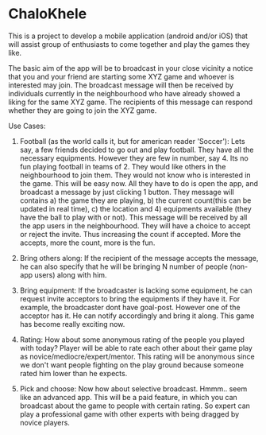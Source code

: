 # ChaloKhele

This is a project to develop a mobile application (android and/or iOS) that will assist group of enthusiasts to come together and play the games they like. 

The basic aim of the app will be to broadcast in your close vicinity a notice that you and your friend are starting some XYZ game and whoever is interested may join. The broadcast message will then be received by individuals currently in the neighbourhood who have already showed a liking for the same XYZ game. The recipients of this message can respond whether they are going to join the XYZ game.

Use Cases:
1) Football (as the world calls it, but for american reader 'Soccer'):
  Lets say, a few friends decided to go out and play football. They have all the necessary equipments. However they are few in number, say 4. Its no fun playing football in teams of 2. They would like others in the neighbourhood to join them. They would not know who is interested in the game. This will be easy now. All they have to do is open the app, and broadcast a message by just clicking 1 button. They message will contains a) the game they are playing, b) the current count(this can be updated in real time), c) the location and 4) equipments available (they have the ball to play with or not). This message will be received by all the app users in the neighbourhood. They will have a choice to accept or reject the invite. Thus increasing the count if accepted. More the accepts, more the count, more is the fun.
  
2) Bring others along:
  If the recipient of the message accepts the message, he can also specify that he will be bringing N number of people (non-app users) along with him. 
  
3) Bring equipment:
  If the broadcaster is lacking some equipment, he can request invite acceptors to bring the equipments if they have it. For example, the broadcaster dont have goal-post. However one of the acceptor has it. He can notify accordingly and bring it along. This game has become really exciting now.
  
4) Rating:
  How about some anonymous rating of the people you played with today? Player will be able to rate each other about their game play as novice/mediocre/expert/mentor. This rating will be anonymous since we don't want people fighting on the play ground because someone rated him lower than he expects.
  
5) Pick and choose:
  Now how about selective broadcast. Hmmm.. seem like an advanced app. This will be a paid feature, in which you can broadcast about the game to people with certain rating. So expert can play a professional game with other experts with being dragged by novice players.
